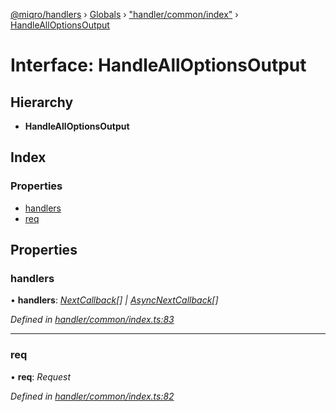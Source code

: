 [@miqro/handlers](../README.md) › [Globals](../globals.md) › ["handler/common/index"](../modules/_handler_common_index_.md) › [HandleAllOptionsOutput](_handler_common_index_.handlealloptionsoutput.md)

# Interface: HandleAllOptionsOutput

## Hierarchy

* **HandleAllOptionsOutput**

## Index

### Properties

* [handlers](_handler_common_index_.handlealloptionsoutput.md#handlers)
* [req](_handler_common_index_.handlealloptionsoutput.md#req)

## Properties

###  handlers

• **handlers**: *[NextCallback](../modules/_handler_common_index_.md#nextcallback)[] | [AsyncNextCallback](../modules/_handler_common_index_.md#asyncnextcallback)[]*

*Defined in [handler/common/index.ts:83](https://github.com/claukers/miqro-express/blob/70eb4a6/src/handler/common/index.ts#L83)*

___

###  req

• **req**: *Request*

*Defined in [handler/common/index.ts:82](https://github.com/claukers/miqro-express/blob/70eb4a6/src/handler/common/index.ts#L82)*
